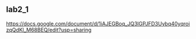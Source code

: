 ## lab2_1

https://docs.google.com/document/d/1iAJEGBoq_JQ3lGPJFD3Uybq40yqroizqQdKl_M68BEQ/edit?usp=sharing
